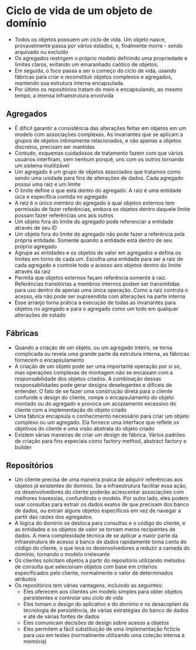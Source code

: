 # Ciclo de vida de um objeto de domínio

- Todos os objetos possuem um ciclo de vida. Um objeto nasce, provavelmente passa por vários estados, e, finalmente morre - sendo arquivado ou excluído
- Os agregados restrigem o próprio modelo definindo uma propriedade e limites claros, evitando um emaranhado caótico de objetos.
- Em seguida, o foco passa a ser o começo do ciclo de vida, usando fábricas para criar e reconstituir objetos complexos e agregados, mantendo sua estrutura interna encapsulada.
- Por último os repositórios tratam do meio e encapsulando, ao mesmo tempo, a imensa infraestrutura envolvida

## Agregados

- É dificil garantir a consistência das alterações feitas em objetos em um modelo com associações complexas. As invariantes que se aplicam a grupos de objetos intimamente relacionados, e não apenas a objetos discretos, precisam ser mantidas
- Contudo, esquemas cuidadosos de tratamento fazem com que vários usuários interfiram, sem nenhum porquê, uns com os outros tornando um sistema inutilizável
- Um agregado é um grupo de objetos associados que tratamos como sendo uma unidade para fins de alterações de dados. Cada agregado possui uma raiz e um limite
- O limite define o que está dentro do agregado. A raiz é uma entidade úica e específica contida no agregado
- A raiz é o único membro do agregado à qual objetos externos tem permissão de fazer referências, embora os objetos dentro daquele limite possam fazer referências uns aos outros
- Um objeto fora do limite do agregado pode referenciar a entidade através de seu ID
- Um objeto fora do limite do agregado não pode fazer a referência pela própria entidade. Somente quando a entidade está dentro de seu próprio agregado
- Agrupe as entidades e os objetos de valor em agregados e defina os limites em torno de cada um. Escolha uma entidade para ser a raiz de cada agregado e controle todo o acesso aos objetos dentro do limite através da raiz
- Permita que objetos externos façam referência somente à raiz. Referências transitórias a membros internos podem ser transmitidas para uso dentro de apenas uma única operação. Como a raiz controla o acesso, ela não pode ser supreendida com alterações na parte interna
- Esse arranjo torna prática a execução de todas as invariantes para objetos no agregado e para o agregado como um todo em qualquer alterações de estado

## Fábricas

- Quando a criação de um objeto, ou um agregado inteiro, se torna complicada ou revela uma grande parte da estrutura interna, as fábricas fornecem o encapsulamento
- A criação de um objeto pode ser uma importante operação por si só, mas operações complexas de montagem não se encaixam com a responsabilidade dos objetos criados. A combinação dessas responsabilidades pode gerar designs deselegantes e dificeis de entender. O fato de se fazer uma construção direta para o cliente confunde o design do cliente, rompe o encapsulamento do objeto montado ou do agregado e provoca um acoplamento excessivo do cliente com a implementação do objeto criado
- Uma fábrica encapsula o conhecimento necessário para criar um objeto complexo ou um agregado. Ela fornece uma interface que reflete os objetivos do cliente e uma visão abstrata do objeto criado
- Existem várias maneiras de criar um design de fábrica. Vários padrões de criação para fins especiais como factory method, abstract factory e builder

## Repositórios

- Um cliente precisa de uma maneira praica de adquirir referências aos objetos já existentes do domínio. Se a infraestrutura facilitar essa ação, os desenvolvedores do cliente poderão acrescentar associações com melhores travessias, confundindo o modelo. Por outro lado, eles podem usar consultas para extrair os dados exatos de que precisam dos banco de dados, ou extrair alguns objetos específicos em vez de navegar a partir das raizes dos agregados.
- A lógica do domínio se desloca para consultas e o código do cliente, e as entidades e os objetos de valor se tornam meros recipientes de dados. A mera complexidade técnica de se aplicar a maior parte da infraestrutura de acesso a banco de dados rapidamente toma conta do código do cliente, o que leva os desenvolvedores a reduzir a camada do domínio, tornando o modelo irrelevante
- Os clientes solicitam objetos a partir do repositório utilizando métodos de consulta que selecionam objetos com base em criteŕios especificados pelo cliente, normalmente o valor de determinados atributos
- Os repositórios tem várias vantagens, incluindo as seguintes:
  - Eles oferecem aos clientes um modelo simples para obter objetos persistentes e controlar seu ciclo de vida
  - Eles tomam o design do aplicativo e do domínio e os desacoplam da tecnologia de persistência, de várias estratégias do banco de dados e até de várias fontes de dados
  - Eles comunicam decisões de design sobre acesso a objetos
  - Eles permitem a fácil substituição de uma implementação fictícia para uso em testes (normalmente utilizando uma coleção interna à memória)

